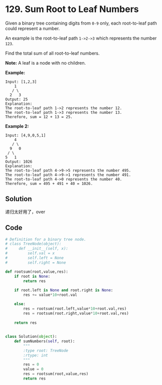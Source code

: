 # 129. Sum Root to Leaf Numbers

Given a binary tree containing digits from `0-9` only, each root-to-leaf path could represent a number.

An example is the root-to-leaf path `1->2->3` which represents the number `123`.

Find the total sum of all root-to-leaf numbers.

**Note:** A leaf is a node with no children.

**Example:**

```
Input: [1,2,3]
    1
   / \
  2   3
Output: 25
Explanation:
The root-to-leaf path 1->2 represents the number 12.
The root-to-leaf path 1->3 represents the number 13.
Therefore, sum = 12 + 13 = 25.
```

**Example 2:**

```
Input: [4,9,0,5,1]
    4
   / \
  9   0
 / \
5   1
Output: 1026
Explanation:
The root-to-leaf path 4->9->5 represents the number 495.
The root-to-leaf path 4->9->1 represents the number 491.
The root-to-leaf path 4->0 represents the number 40.
Therefore, sum = 495 + 491 + 40 = 1026.
```



## Solution

递归太好用了，over



## Code

```python
# Definition for a binary tree node.
# class TreeNode(object):
#     def __init__(self, x):
#         self.val = x
#         self.left = None
#         self.right = None

def rootsum(root,value,res):
    if root is None:
        return res
    
    if root.left is None and root.right is None:
        res += value*10+root.val

    else:
        res = rootsum(root.left,value*10+root.val,res)
        res = rootsum(root.right,value*10+root.val,res)
        
    return res
    
    
class Solution(object):
    def sumNumbers(self, root):
        """
        :type root: TreeNode
        :rtype: int
        """
        res = 0
        value = 0
        res = rootsum(root,value,res)
        return res
```

